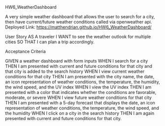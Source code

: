 HW6_WeatherDashboard

A very simple weather dashboard that allows the user to search for a city, then have current/future weather conditions called via openweather api.
Deployed Link: https://matthendrian.github.io/HW6_WeatherDashboard/

User Story
AS A traveler 
I WANT to see the weather outlook for multiple cities 
SO THAT I can plan a trip accordingly.

Acceptance Criteria

GIVEN a weather dashboard with form inputs 
WHEN I search for a city 
THEN I am presented with current and future conditions for that city and that city is added to the search history 
WHEN I view current weather conditions for that city THEN I am presented with the city name, the date, an icon representation of weather conditions, the temperature, the humidity, the wind speed, and the UV index 
WHEN I view the UV index 
THEN I am presented with a color that indicates whether the conditions are favorable, moderate, or severe 
WHEN I view future weather conditions for that city THEN I am presented with a 5-day forecast that displays the date, an icon representation of weather conditions, the temperature, the wind speed, and the humidity 
WHEN I click on a city in the search history THEN I am again presented with current and future conditions for that city.
